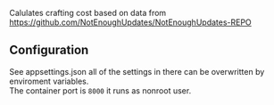 Calulates crafting cost based on data from https://github.com/NotEnoughUpdates/NotEnoughUpdates-REPO


## Configuration
See appsettings.json all of the settings in there can be overwritten by enviroment variables.  
The container port is `8000` it runs as nonroot user.

